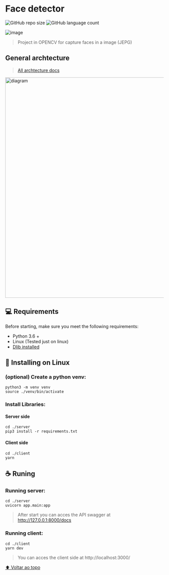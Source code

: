 # Face detector

![GitHub repo size](https://img.shields.io/github/repo-size/matheusassism/FaceDetectorDlib?style=for-the-badge)
![GitHub language count](https://img.shields.io/github/languages/count/matheusassism/FaceDetectorDlib?style=for-the-badge)

![image](https://user-images.githubusercontent.com/65235458/142041132-dd84157f-ad0e-43e1-bd8b-5699b7c6fead.png)


> Project in OPENCV for capture faces in a image (JEPG)

<!-- ## Improves and adjustments

The project is still under development and as updates will be focused on the following tasks:

- [ ] Can download the faces pictures
- [ ] Accept more images format
- [ ] Guess the age of faces -->

## General archtecture

> [All archtecture docs](https://drive.google.com/file/d/1JvW6XA4GrQAIhe1V5un09RYPUQAQW64C/view?usp=sharing)

<img src="https://user-images.githubusercontent.com/65235458/142350172-6d037e14-633b-4251-a4a9-d4160e1dec02.png" alt="diagram" width="700">

## 💻 Requirements

Before starting, make sure you meet the following requirements:

* Python 3.6 +
* Linux (Tested just on linux)
* [Dlib installed](https://www.pyimagesearch.com/2018/01/22/install-dlib-easy-complete-guide/)

## 🚀 Installing on Linux

### (optional) Create a python venv:
```
python3 -m venv venv
source ./venv/bin/activate
```

### Install Libraries:

#### Server side

```
cd ./server
pip3 install -r requirements.txt
```
#### Client side

```
cd ./client
yarn
```

## ☕ Runing

### Running server:

```
cd ./server
uvicorn app.main:app
```

> After start you can acces the API swagger at http://127.0.0.1:8000/docs

### Running client:

```
cd ./client
yarn dev
```
> You can acces the client side at http://localhost:3000/

[⬆ Voltar ao topo](#nome-do-projeto)<br>

